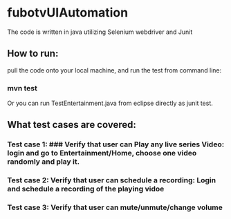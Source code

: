 # fubotvUIAutomation
The code is written in java utilizing Selenium webdriver and Junit

## How to run:
pull the code onto your local machine, and  run the test from command line:
   ### mvn test
    
Or you can run TestEntertainment.java from eclipse directly as junit test. 

## What test cases are covered: 
 ### Test case 1: ### Verify that user can Play any live series Video: login and go to Entertainment/Home, choose one video randomly and play it. 
             
 ### Test case 2:   Verify that user can schedule a recording: Login and schedule a recording of the playing vidoe

 ### Test case 3: Verify that user can mute/unmute/change volume


